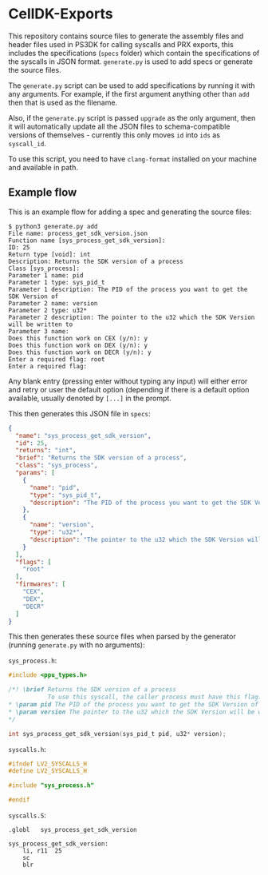 # CellDK-Exports

This repository contains source files to generate the assembly files and header files used in PS3DK for calling syscalls and PRX exports, this includes the specifications (`specs` folder) which contain the specifications of the syscalls in JSON format. `generate.py` is used to add specs or generate the source files.

The `generate.py` script can be used to add specifications by running it with any arguments. For example, if the first argument anything other than `add` then that is used as the filename.

Also, if the `generate.py` script is passed `upgrade` as the only argument, then it will automatically update all the JSON files to schema-compatible versions of themselves - currently this only moves `id` into `ids` as `syscall_id`.

To use this script, you need to have `clang-format` installed on your machine and available in path.

## Example flow
This is an example flow for adding a spec and generating the source files:
```
$ python3 generate.py add
File name: process_get_sdk_version.json
Function name [sys_process_get_sdk_version]: 
ID: 25
Return type [void]: int
Description: Returns the SDK version of a process
Class [sys_process]: 
Parameter 1 name: pid
Parameter 1 type: sys_pid_t
Parameter 1 description: The PID of the process you want to get the SDK Version of
Parameter 2 name: version
Parameter 2 type: u32*
Parameter 2 description: The pointer to the u32 which the SDK Version will be written to
Parameter 3 name: 
Does this function work on CEX (y/n): y
Does this function work on DEX (y/n): y
Does this function work on DECR (y/n): y
Enter a required flag: root
Enter a required flag:
```
Any blank entry (pressing enter without typing any input) will either error and retry or user the default option (depending if there is a default option available, usually denoted by `[...]` in the prompt.

This then generates this JSON file in `specs`:
```json
{
  "name": "sys_process_get_sdk_version",
  "id": 25,
  "returns": "int",
  "brief": "Returns the SDK version of a process",
  "class": "sys_process",
  "params": [
    {
      "name": "pid",
      "type": "sys_pid_t",
      "description": "The PID of the process you want to get the SDK Version of"
    },
    {
      "name": "version",
      "type": "u32*",
      "description": "The pointer to the u32 which the SDK Version will be written to"
    }
  ],
  "flags": [
    "root"
  ],
  "firmwares": [
    "CEX",
    "DEX",
    "DECR"
  ]
}
```
This then generates these source files when parsed by the generator (running `generate.py` with no arguments):

`sys_process.h`:
```h
#include <ppu_types.h>

/*! \brief Returns the SDK version of a process
           To use this syscall, the caller process must have this flag: root. This syscall works on: CEX, DEX, DECR firmwares
* \param pid The PID of the process you want to get the SDK Version of
* \param version The pointer to the u32 which the SDK Version will be written to
*/

int sys_process_get_sdk_version(sys_pid_t pid, u32* version);
```
`syscalls.h`:
```h
#ifndef LV2_SYSCALLS_H
#define LV2_SYSCALLS_H

#include "sys_process.h"

#endif
```
`syscalls.S`:
```
.globl   sys_process_get_sdk_version

sys_process_get_sdk_version:
    li, r11  25
    sc
    blr
```
